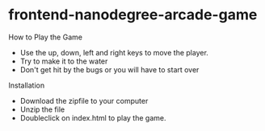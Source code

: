 frontend-nanodegree-arcade-game
===============================

How to Play the Game

* Use the up, down, left and right keys to move the player.
* Try to make it to the water
* Don't get hit by the bugs or you will have to start over


Installation

* Download the zipfile to your computer
* Unzip the file
* Doubleclick on index.html to play the game. 